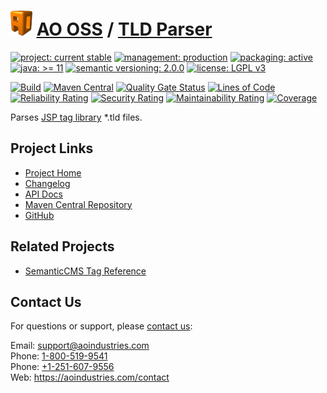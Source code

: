 # [<img src="ao-logo.png" alt="AO Logo" width="35" height="40">](https://github.com/aoindustries) [AO OSS](https://github.com/aoindustries/ao-oss) / [TLD Parser](https://github.com/aoindustries/ao-tld-parser)

[![project: current stable](https://oss.aoapps.com/ao-badges/project-current-stable.svg)](https://aoindustries.com/life-cycle#project-current-stable)
[![management: production](https://oss.aoapps.com/ao-badges/management-production.svg)](https://aoindustries.com/life-cycle#management-production)
[![packaging: active](https://oss.aoapps.com/ao-badges/packaging-active.svg)](https://aoindustries.com/life-cycle#packaging-active)  
[![java: &gt;= 11](https://oss.aoapps.com/ao-badges/java-11.svg)](https://docs.oracle.com/en/java/javase/11/docs/api/)
[![semantic versioning: 2.0.0](https://oss.aoapps.com/ao-badges/semver-2.0.0.svg)](http://semver.org/spec/v2.0.0.html)
[![license: LGPL v3](https://oss.aoapps.com/ao-badges/license-lgpl-3.0.svg)](https://www.gnu.org/licenses/lgpl-3.0)

[![Build](https://github.com/aoindustries/ao-tld-parser/workflows/Build/badge.svg?branch=master)](https://github.com/aoindustries/ao-tld-parser/actions?query=workflow%3ABuild)
[![Maven Central](https://maven-badges.herokuapp.com/maven-central/com.aoapps/ao-tld-parser/badge.svg)](https://maven-badges.herokuapp.com/maven-central/com.aoapps/ao-tld-parser)
[![Quality Gate Status](https://sonarcloud.io/api/project_badges/measure?branch=master&project=com.aoapps%3Aao-tld-parser&metric=alert_status)](https://sonarcloud.io/dashboard?branch=master&id=com.aoapps%3Aao-tld-parser)
[![Lines of Code](https://sonarcloud.io/api/project_badges/measure?branch=master&project=com.aoapps%3Aao-tld-parser&metric=ncloc)](https://sonarcloud.io/component_measures?branch=master&id=com.aoapps%3Aao-tld-parser&metric=ncloc)  
[![Reliability Rating](https://sonarcloud.io/api/project_badges/measure?branch=master&project=com.aoapps%3Aao-tld-parser&metric=reliability_rating)](https://sonarcloud.io/component_measures?branch=master&id=com.aoapps%3Aao-tld-parser&metric=Reliability)
[![Security Rating](https://sonarcloud.io/api/project_badges/measure?branch=master&project=com.aoapps%3Aao-tld-parser&metric=security_rating)](https://sonarcloud.io/component_measures?branch=master&id=com.aoapps%3Aao-tld-parser&metric=Security)
[![Maintainability Rating](https://sonarcloud.io/api/project_badges/measure?branch=master&project=com.aoapps%3Aao-tld-parser&metric=sqale_rating)](https://sonarcloud.io/component_measures?branch=master&id=com.aoapps%3Aao-tld-parser&metric=Maintainability)
[![Coverage](https://sonarcloud.io/api/project_badges/measure?branch=master&project=com.aoapps%3Aao-tld-parser&metric=coverage)](https://sonarcloud.io/component_measures?branch=master&id=com.aoapps%3Aao-tld-parser&metric=Coverage)

Parses [JSP tag library](https://docs.oracle.com/javaee/5/tutorial/doc/bnaiy.html) *.tld files.

## Project Links
* [Project Home](https://oss.aoapps.com/tld-parser/)
* [Changelog](https://oss.aoapps.com/tld-parser/changelog)
* [API Docs](https://oss.aoapps.com/tld-parser/apidocs/)
* [Maven Central Repository](https://search.maven.org/artifact/com.aoapps/ao-tld-parser)
* [GitHub](https://github.com/aoindustries/ao-tld-parser)

## Related Projects
* [SemanticCMS Tag Reference](https://github.com/aoindustries/semanticcms-tag-reference)

## Contact Us
For questions or support, please [contact us](https://aoindustries.com/contact):

Email: [support@aoindustries.com](mailto:support@aoindustries.com)  
Phone: [1-800-519-9541](tel:1-800-519-9541)  
Phone: [+1-251-607-9556](tel:+1-251-607-9556)  
Web: https://aoindustries.com/contact
